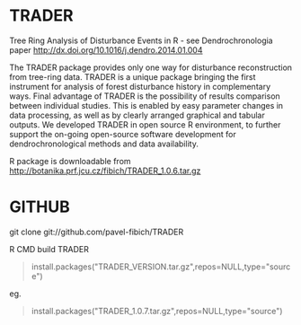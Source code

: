 TRADER
======

Tree Ring Analysis of Disturbance Events in R - see Dendrochronologia paper http://dx.doi.org/10.1016/j.dendro.2014.01.004

The TRADER package provides only one way for disturbance reconstruction from tree-ring data. TRADER is a unique package bringing the first instrument for analysis of forest disturbance history in complementary ways. Final advantage of TRADER is the possibility of results comparison between individual studies. This is enabled by easy parameter changes in data processing, as well as by clearly arranged graphical and tabular outputs. We developed TRADER in open source R environment, to further support the on-going open-source software development for dendrochronological methods and data availability.

R package is downloadable from http://botanika.prf.jcu.cz/fibich/TRADER_1.0.6.tar.gz


GITHUB
======

 git clone git://github.com/pavel-fibich/TRADER

 R CMD build TRADER 

 >install.packages("TRADER_VERSION.tar.gz",repos=NULL,type="source")
 
 eg.

 >install.packages("TRADER_1.0.7.tar.gz",repos=NULL,type="source")